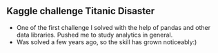## Kaggle challenge Titanic Disaster
  - One of the first challenge I solved with the help of pandas and other data libraries. Pushed me to study analytics in general.
  - Was solved a few years ago, so the skill has grown noticeably:)
